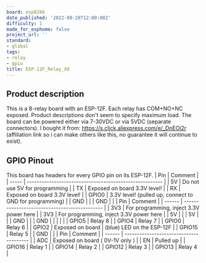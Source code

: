 ```yaml
---
board: esp8266
date_published: '2022-08-28T12:00:00Z'
difficulty: 1
made_for_esphome: false
project_url: ''
standard:
- global
tags:
- relay
- gpio
title: ESP-12F_Relay_X8
---
```


## Product description

This is a 8-relay board with an ESP-12F.
Each relay has COM+NO+NC exposed. Product descriptions don't seem to specify maximum load.
The board can be powered either via 7-30VDC or via 5VDC (separate connectors).
I bought it from: https://s.click.aliexpress.com/e/_DnEOi2r (affiliation link so i can make others like this, no guarantee it will continue to exist).

## GPIO Pinout

This board has headers for every GPIO pin on its ESP-12F.
| Pin   | Comment                                                 |
| ----- | ------------------------------------------------------- |
| 5V    | Do not use 5V for programming                           |
| TX    | Exposed on board 3.3V level!                            |
| RX    | Exposed on board 3.3V level!                            |
| GPIO0 | 3.3V level! (pulled up, connect to GND for programming) |
| GND   |                                                         |
| GND   |                                                         |
| Pin    | Comment                                       |
| ------ | --------------------------------------------- |
| 3V3    | For programming, inject 3.3V power here       |
| 3V3    | For programming, inject 3.3V power here       |
| 5V     |                                               |
| 5V     |                                               |
| GND    |                                               |
| GND    |                                               |
|        |                                               |
| GPIO5  | Relay 8                                       |
| GPIO4  | Relay 7                                       |
| GPIO0  | Relay 6                                       |
| GPIO2  | Exposed on board | (blue) LED on the ESP-12F  |
| GPIO15 | Relay 5                                       |
| GND    |                                               |
| Pin    | Comment                                 |
| ------ | --------------------------------------- |
| ADC    | Exposed on board ( 0V-1V only )         |
| EN     | Pulled up                               |
| GPIO16 | Relay 1                                 |
| GPIO14 | Relay 2                                 |
| GPIO12 | Relay 3                                 |
| GPIO13 | Relay 4                                 |